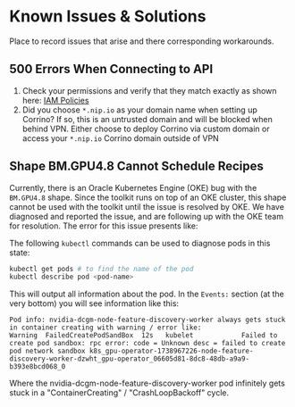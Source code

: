 # Known Issues & Solutions

Place to record issues that arise and there corresponding workarounds.

## 500 Errors When Connecting to API

1. Check your permissions and verify that they match exactly as shown here: [IAM Policies](../iam_policies)
2. Did you choose `*.nip.io` as your domain name when setting up Corrino? If so, this is an untrusted domain and will be blocked when behind VPN. Either choose to deploy Corrino via custom domain or access your `*.nip.io` Corrino domain outside of VPN

## Shape BM.GPU4.8 Cannot Schedule Recipes

Currently, there is an Oracle Kubernetes Engine (OKE) bug with the `BM.GPU4.8` shape. Since the toolkit runs on top of an OKE cluster, this shape cannot be used with the toolkit until the issue is resolved by OKE. We have diagnosed and reported the issue, and are following up with the OKE team for resolution. The error for this issue presents like:

The following `kubectl` commands can be used to diagnose pods in this state:
```bash
kubectl get pods # to find the name of the pod
kubectl describe pod <pod-name>
```

This will output all information about the pod. In the `Events:` section (at the very bottom) you will see information like this:
```
Pod info: nvidia-dcgm-node-feature-discovery-worker always gets stuck in container creating with warning / error like:
Warning  FailedCreatePodSandBox  12s   kubelet            Failed to create pod sandbox: rpc error: code = Unknown desc = failed to create pod network sandbox k8s_gpu-operator-1738967226-node-feature-discovery-worker-dzwht_gpu-operator_06605d81-8dc8-48db-a9a9-b393e8bcd068_0
```
Where the nvidia-dcgm-node-feature-discovery-worker pod infinitely gets stuck in a "ContainerCreating" / "CrashLoopBackoff" cycle.